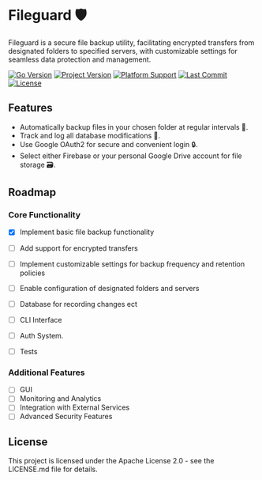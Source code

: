 # Fileguard 🛡️

Fileguard is a secure file backup utility, facilitating encrypted transfers from designated folders to specified servers, with customizable settings for seamless data protection and management.

[![Go Version](https://img.shields.io/badge/Go-v1.21-%231D272B?logo=go&logoColor=00ADD8&color=00ADD8&labelColor=1D272B)](https://golang.org/) [![Project Version](https://img.shields.io/badge/project%20version-v0-%231D272B?color=00ADD8&labelColor=1D272B)](https://github.com/user/repo/releases/tag/v1.0) [![Platform Support](https://img.shields.io/badge/platform-windows-%231D272B?color=00ADD8&labelColor=1D272B)](https://shields.io/) [![Last Commit](https://img.shields.io/github/last-commit/kananniftiyev/fileguard?color=00ADD8&labelColor=1D272B)](https://github.com/user/repo/commits/master) [![License](https://img.shields.io/github/license/kananniftiyev/fileguard?color=00ADD8&labelColor=1D272B)](https://github.com/user/repo/blob/master/LICENSE)

## Features

- Automatically backup files in your chosen folder at regular intervals 🔄.
- Track and log all database modifications 📝.
- Use Google OAuth2 for secure and convenient login 🔒.
- Select either Firebase or your personal Google Drive account for file storage 🗃️.

## Roadmap

### Core Functionality

- [x] Implement basic file backup functionality
- [ ] Add support for encrypted transfers
- [ ] Implement customizable settings for backup frequency and retention policies
- [ ] Enable configuration of designated folders and servers
- [ ] Database for recording changes ect
- [ ] CLI Interface
- [ ] Auth System.
- [ ] Tests


### Additional Features

- [ ] GUI
- [ ] Monitoring and Analytics
- [ ] Integration with External Services
- [ ] Advanced Security Features

## License

This project is licensed under the Apache License 2.0 - see the LICENSE.md file for details.
